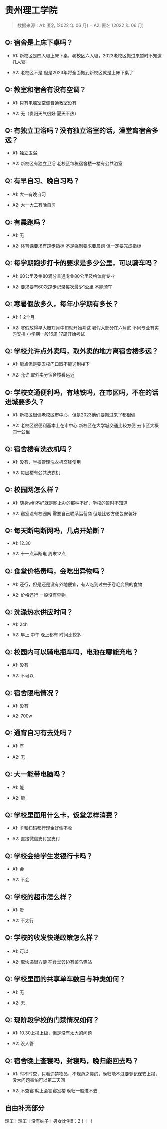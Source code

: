 # 贵州理工学院

> 数据来源：A1: 匿名 (2022 年 06 月) + A2: 匿名 (2022 年 06 月)

## Q: 宿舍是上床下桌吗？

- A1: 新校区是四人寝上床下桌，老校区六人寝，2023老校区搬过来暂时不知道几人寝

- A2: 老校区不是 但是2023年将全面搬到新校区就是上床下桌了

## Q: 教室和宿舍有没有空调？

- A1: 只有电脑室空调普通教室没有

- A2: 无（贵阳天气很好 夏天不热）

## Q: 有独立卫浴吗？没有独立浴室的话，澡堂离宿舍多远？

- A1: 独立卫浴

- A2: 新校区有独立卫浴 老校区每栋宿舍楼一楼有公共浴室

## Q: 有早自习、晚自习吗？

- A1: 大一有晚自习

- A2: 大一大二有晚自习

## Q: 有晨跑吗？

- A1: 无

- A2: 体育课要求有跑步指标 不是强制要求要晨跑 但一定要完成指标

## Q: 每学期跑步打卡的要求是多少公里，可以骑车吗？

- A1: 60公里及格80满分普通专业80公里及格体育专业

- A2: 要求要有60次跑步记录每次最少1公里 不能骑车

## Q: 寒暑假放多久，每年小学期有多长？

- A1: 1-2个月

- A2: 寒假放得早大概12月中旬就开始考试  暑假大部分在六月底 不同专业有实习安排 小学期一般16周 17周开始考试

## Q: 学校允许点外卖吗，取外卖的地方离宿舍楼多远？

- A1: 能点但是要去校门口取不能送到楼下

- A2: 允许 取外卖分宿舍楼看远近

## Q: 学校交通便利吗，有地铁吗，在市区吗，不在的话进城要多久？

- A1: 新校区很偏老校区市中心，但是2023他们要搬过来了都很偏

- A2: 老校区很便利基本上在市中心
新校区在大学城交通比较方便 去市区大概四十公里

## Q: 宿舍楼有洗衣机吗？

- A1: 没有，学校管理洗衣机交钱使用

- A2: 每层楼有公共洗衣机

## Q: 校园网怎么样？

- A1: 随身wifi不好就是网上办的那种不好，学校的暂时不知道

- A2: 寝室没有校园网 需要自己联系运营商 但是比较方便包安装好

## Q: 每天断电断网吗，几点开始断？

- A1: 12.30

- A2: 十一点半断电 周末12点

## Q: 食堂价格贵吗，会吃出异物吗？

- A1: 还行，但是还是没有外地便宜，有人吃到过虫子卷毛变质的食物

- A2: 价格还行 一般没有异物

## Q: 洗澡热水供应时间？

- A1: 24h

- A2: 早上 中午 晚上都有 时间比较多

## Q: 校园内可以骑电瓶车吗，电池在哪能充电？

- A1: 没有

- A2: 不可以

## Q: 宿舍限电情况？

- A1: 没有

- A2: 700w

## Q: 通宵自习有去处吗？

- A1: 有

- A2: 无

## Q: 大一能带电脑吗？

- A1: 能

- A2: 能

## Q: 学校里面用什么卡，饭堂怎样消费？

- A1: 卡和扫码都行现金好像不收

- A2: 直接微信支付宝支付

## Q: 学校会给学生发银行卡吗？

- A1: 会

- A2: 不会

## Q: 学校的超市怎么样？

- A1: 贵

- A2: 不太行

## Q: 学校的收发快递政策怎么样？

- A1: 可以

- A2: 取快递很方便 在食堂旁边有菜鸟驿站

## Q: 学校里面的共享单车数目与种类如何？

- A1: 无

- A2: 无

## Q: 现阶段学校的门禁情况如何？

- A1: 10.30上报上级，但是没有太大的问题

- A2: 没人管

## Q: 宿舍晚上查寝吗，封寝吗，晚归能回去吗？

- A1: 时不时查，只看违禁物品，不规范之类的，晚归能不过要登记保安上报，没大问题害怕可以第二天回

- A2: 不查寝 晚上会锁寝室楼 晚归一般进不去

## 自由补充部分

理工！理工！没有妹子！男女比例8：2！！！
